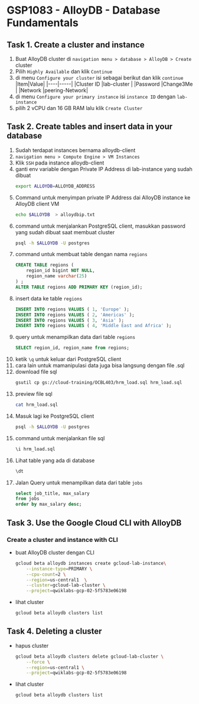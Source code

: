 # GSP1083 - AlloyDB - Database Fundamentals

## Task 1. Create a cluster and instance

1. Buat AlloyDB cluster di `navigation menu > database > AlloyDB > Create` cluster
2. Pilih `Highly Available` dan klik `Continue`
3. di menu `Configure your cluster` isi sebagai berikut dan klik `continue`
    |Item|Value|
    |----|-----|
    |Cluster ID	|lab-cluster    |
    |Password	|Change3Me      |
    |Network	|peering-Network|
4. di menu `Configure your primary instance` isi `instance ID` dengan `lab-instance`
5. pilih 2 vCPU dan 16 GB RAM lalu klik `Create Cluster`

## Task 2. Create tables and insert data in your database

1. Sudah terdapat instances bernama alloydb-client
2. `navigation menu > Compute Engine > VM Instances`
3. Klik `SSH` pada instance alloydb-client
4. ganti env variable dengan Private IP Address di lab-instance yang sudah dibuat
    ```bash
    export ALLOYDB=ALLOYDB_ADDRESS
    ```
5. Command untuk menyimpan private IP Address dai AlloyDB instance ke AlloyDB client VM
    ```bash
    echo $ALLOYDB  > alloydbip.txt 
    ```
6. command untuk menjalankan PostgreSQL client, masukkan password yang sudah dibuat saat membuat cluster
    ```bash
    psql -h $ALLOYDB -U postgres
    ```
7. command untuk membuat table dengan nama `regions`
    ```sql
    CREATE TABLE regions (
        region_id bigint NOT NULL,
        region_name varchar(25)
    ) ;
    ALTER TABLE regions ADD PRIMARY KEY (region_id);
    ```
8. insert data ke table `regions`
    ```sql
    INSERT INTO regions VALUES ( 1, 'Europe' );
    INSERT INTO regions VALUES ( 2, 'Americas' );
    INSERT INTO regions VALUES ( 3, 'Asia' );
    INSERT INTO regions VALUES ( 4, 'Middle East and Africa' );
    ```
9. query untuk menampilkan data dari table `regions`
    ```sql
    SELECT region_id, region_name from regions;
    ```
10. ketik `\q` untuk keluar dari PostgreSQL client
11. cara lain untuk mamanipulasi data juga bisa langsung dengan file .sql
12. download file sql
    ```bash
    gsutil cp gs://cloud-training/OCBL403/hrm_load.sql hrm_load.sql
    ```
13. preview file sql
    ```bash
    cat hrm_load.sql
    ```
14. Masuk lagi ke PostgreSQL client
    ```bash
    psql -h $ALLOYDB -U postgres
    ```
15. command untuk menjalankan file sql
    ```sql
    \i hrm_load.sql
    ```
16. Lihat table yang ada di database
    ```sql
    \dt
    ```
17. Jalan Query untuk menampilkan data dari table `jobs`
    ```sql
    select job_title, max_salary 
    from jobs 
    order by max_salary desc;
    ```
## Task 3. Use the Google Cloud CLI with AlloyDB

### Create a cluster and instance with CLI
* buat AlloyDB cluster dengan CLI
    ```bash
    gcloud beta alloydb instances create gcloud-lab-instance\
        --instance-type=PRIMARY \
        --cpu-count=2 \
        --region=us-central1  \
        --cluster=gcloud-lab-cluster \
        --project=qwiklabs-gcp-02-5f5783e06198
    ```
* lihat cluster
    ```bash
    gcloud beta alloydb clusters list
    ```

## Task 4. Deleting a cluster
* hapus cluster
    ```bash
    gcloud beta alloydb clusters delete gcloud-lab-cluster \
        --force \
        --region=us-central1 \
        --project=qwiklabs-gcp-02-5f5783e06198
    ```
* lihat cluster
    ```bash
    gcloud beta alloydb clusters list
    ```